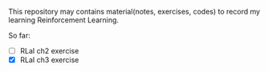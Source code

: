This repository may contains material(notes, exercises, codes) to record my learning Reinforcement Learning.

So far:
- [ ] RLaI ch2 exercise
- [x] RLaI ch3 exercise
